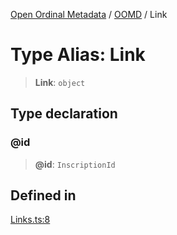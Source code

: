 [Open Ordinal Metadata](../../README.md) / [OOMD](../README.md) / Link

# Type Alias: Link

> **Link**: `object`

## Type declaration

### @id

> **@id**: `InscriptionId`

## Defined in

[Links.ts:8](https://github.com/sagaverse-io/SagaverseOrdinalMetaData/blob/21ce10a40b8bf8104b5ae78ffacd63a48fde889a/src/Links.ts#L8)
